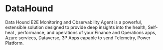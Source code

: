 # DataHound
Data Hound E2E Monitoring and Observability Agent is a powerful, extensible solution designed to provide deep insights into the health, Self-heal , performance, and operations of your Finance and Operations apps, Azure services, Dataverse, 3P Apps capable to send Telemetry, Power Platform.
